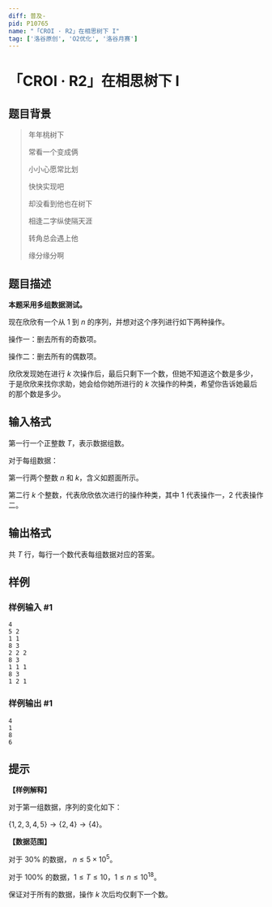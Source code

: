 ```yaml
---
diff: 普及-
pid: P10765
name: "「CROI · R2」在相思树下 I"
tag: ['洛谷原创', 'O2优化', '洛谷月赛']
---
```

# 「CROI · R2」在相思树下 I
## 题目背景

>年年桃树下
>
>常看一个变成俩
>
>小小心愿常比划
>
>快快实现吧
>
>却没看到他也在树下
>
>相逢二字纵使隔天涯
>
>转角总会遇上他
>
>缘分缘分啊                                        
## 题目描述

**本题采用多组数据测试。**

现在欣欣有一个从 $1$ 到 $n$ 的序列，并想对这个序列进行如下两种操作。

操作一：删去所有的奇数项。

操作二：删去所有的偶数项。

欣欣发现她在进行 $k$ 次操作后，最后只剩下一个数，但她不知道这个数是多少，于是欣欣来找你求助，她会给你她所进行的 $k$ 次操作的种类，希望你告诉她最后的那个数是多少。
## 输入格式

第一行一个正整数 $T$，表示数据组数。

对于每组数据：

第一行两个整数 $n$ 和 $k$，含义如题面所示。

第二行 $k$ 个整数，代表欣欣依次进行的操作种类，其中 $1$ 代表操作一，$2$ 代表操作二。
## 输出格式

共 $T$ 行，每行一个数代表每组数据对应的答案。
## 样例

### 样例输入 #1
```
4
5 2
1 1
8 3
2 2 2 
8 3 
1 1 1
8 3
1 2 1
```
### 样例输出 #1
```
4
1
8
6
```
## 提示

**【样例解释】**

对于第一组数据，序列的变化如下：

$\{1,2,3,4,5\} \to \{2,4\} \to \{4\}$。

**【数据范围】**

对于 $30\%$ 的数据， $n\le 5\times10^5$。

对于 $100\%$ 的数据，$1\le T \le 10$，$1\le n\le 10^{18}$。

保证对于所有的数据，操作 $k$ 次后均仅剩下一个数。
